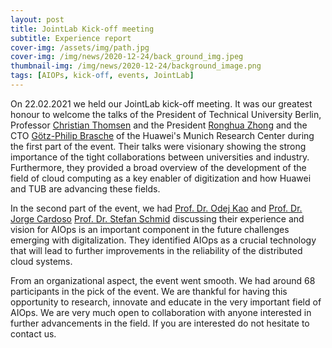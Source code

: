 ```yaml
---
layout: post
title: JointLab Kick-off meeting
subtitle: Experience report
cover-img: /assets/img/path.jpg
cover-img: /img/news/2020-12-24/back_ground_img.jpeg
thumbnail-img: /img/news/2020-12-24/background_image.png
tags: [AIOPs, kick-off, events, JointLab]
---
```


On 22.02.2021 we held our JointLab kick-off meeting.  It was our greatest honour to welcome the talks of the President of Technical University Berlin, Professor [Christian Thomsen](https://www.tu.berlin/en/about/organization/executive-board/president/#:~:text=Christian%20Thomsen%2C%20President%20of%20Technische%20Universit%C3%A4t%20Berlin) and the President [Ronghua Zhong](https://www.linkedin.com/in/ronghua-zhong-533b041a7/?originalSubdomain=de) and the CTO [Götz-Philip Brasche](https://www.linkedin.com/in/g%C3%B6tz-philip-brasche-7397b/?originalSubdomain=de) of the Huawei's Munich Research Center during the first part of the event.
Their talks were visionary showing the strong importance of the tight collaborations between universities and industry. Furthermore, they provided a broad overview of the development of the field of cloud computing as a key enabler of digitization and how Huawei and TUB are advancing these fields.

In the second part of the event, we had [Prof. Dr. Odej Kao](https://www.cit.tu-berlin.de/kao/) and [Prof. Dr. Jorge Cardoso](https://jorge-cardoso.github.io/) [Prof. Dr. Stefan Schmid](https://www.univie.ac.at/ct/stefan/) discussing their experience and vision for AIOps is an important component in the future challenges emerging with digitalization. They identified AIOps as a crucial technology that will lead to further improvements in the reliability of the distributed cloud systems.

From an organizational aspect, the event went smooth. We had around 68 participants in the pick of the event. We are thankful for having this opportunity to research, innovate and educate in the very important field of AIOps. We are very much open to collaboration with anyone interested in further advancements in the field. If you are interested do not hesitate to contact us.

